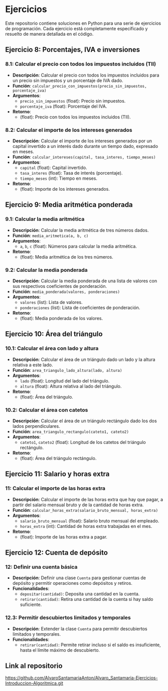 # Ejercicios

Este repositorio contiene soluciones en Python para una serie de ejercicios de programación. Cada ejercicio está completamente especificado y resuelto de manera detallada en el código.

## Ejercicio 8: Porcentajes, IVA e inversiones

### 8.1: Calcular el precio con todos los impuestos incluidos (TII)
- **Descripción**: Calcular el precio con todos los impuestos incluidos para un precio sin impuestos y un porcentaje de IVA dado.
- **Función**: `calcular_precio_con_impuestos(precio_sin_impuestos, porcentaje_iva)`
- **Argumentos**:
  - `precio_sin_impuestos` (float): Precio sin impuestos.
  - `porcentaje_iva` (float): Porcentaje del IVA.
- **Retorno**:
  - (float): Precio con todos los impuestos incluidos (TII).

### 8.2: Calcular el importe de los intereses generados
- **Descripción**: Calcular el importe de los intereses generados por un capital invertido a un interés dado durante un tiempo dado, expresado en meses.
- **Función**: `calcular_intereses(capital, tasa_interes, tiempo_meses)`
- **Argumentos**:
  - `capital` (float): Capital invertido.
  - `tasa_interes` (float): Tasa de interés (porcentaje).
  - `tiempo_meses` (int): Tiempo en meses.
- **Retorno**:
  - (float): Importe de los intereses generados.

## Ejercicio 9: Media aritmética ponderada

### 9.1: Calcular la media aritmética
- **Descripción**: Calcular la media aritmética de tres números dados.
- **Función**: `media_aritmetica(a, b, c)`
- **Argumentos**:
  - `a`, `b`, `c` (float): Números para calcular la media aritmética.
- **Retorno**:
  - (float): Media aritmética de los tres números.

### 9.2: Calcular la media ponderada
- **Descripción**: Calcular la media ponderada de una lista de valores con sus respectivos coeficientes de ponderación.
- **Función**: `media_ponderada(valores, ponderaciones)`
- **Argumentos**:
  - `valores` (list): Lista de valores.
  - `ponderaciones` (list): Lista de coeficientes de ponderación.
- **Retorno**:
  - (float): Media ponderada de los valores.

## Ejercicio 10: Área del triángulo

### 10.1: Calcular el área con lado y altura
- **Descripción**: Calcular el área de un triángulo dado un lado y la altura relativa a este lado.
- **Función**: `area_triangulo_lado_altura(lado, altura)`
- **Argumentos**:
  - `lado` (float): Longitud del lado del triángulo.
  - `altura` (float): Altura relativa al lado del triángulo.
- **Retorno**:
  - (float): Área del triángulo.

### 10.2: Calcular el área con catetos
- **Descripción**: Calcular el área de un triángulo rectángulo dado los dos lados perpendiculares.
- **Función**: `area_triangulo_rectangulo(cateto1, cateto2)`
- **Argumentos**:
  - `cateto1`, `cateto2` (float): Longitud de los catetos del triángulo rectángulo.
- **Retorno**:
  - (float): Área del triángulo rectángulo.

## Ejercicio 11: Salario y horas extra

### 11: Calcular el importe de las horas extra
- **Descripción**: Calcular el importe de las horas extra que hay que pagar, a partir del salario mensual bruto y de la cantidad de horas extra.
- **Función**: `calcular_horas_extra(salario_bruto_mensual, horas_extra)`
- **Argumentos**:
  - `salario_bruto_mensual` (float): Salario bruto mensual del empleado.
  - `horas_extra` (int): Cantidad de horas extra trabajadas en el mes.
- **Retorno**:
  - (float): Importe de las horas extra a pagar.

## Ejercicio 12: Cuenta de depósito

### 12: Definir una cuenta básica
- **Descripción**: Definir una clase `Cuenta` para gestionar cuentas de depósito y permitir operaciones como depósitos y retiros.
- **Funcionalidades**:
  - `depositar(cantidad)`: Deposita una cantidad en la cuenta.
  - `retirar(cantidad)`: Retira una cantidad de la cuenta si hay saldo suficiente.

### 12.3: Permitir descubiertos limitados y temporales
- **Descripción**: Extender la clase `Cuenta` para permitir descubiertos limitados y temporales.
- **Funcionalidades**:
  - `retirar(cantidad)`: Permite retirar incluso si el saldo es insuficiente, hasta el límite máximo de descubierto.

## Link al repositorio
https://github.com/AlvaroSantamariaAnton/Alvaro_Santamaria-Ejercicios-Introduccion-Algoritmica.git